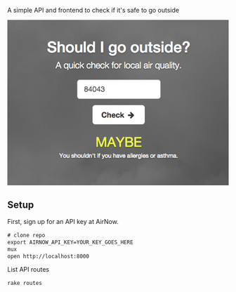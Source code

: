 A simple API and frontend to check if it's safe to go outside

![](screenshot.png)

## Setup 

First, sign up for an API key at AirNow.

	# clone repo
	export AIRNOW_API_KEY=YOUR_KEY_GOES_HERE
	mux
	open http://localhost:8000

List API routes

	rake routes
